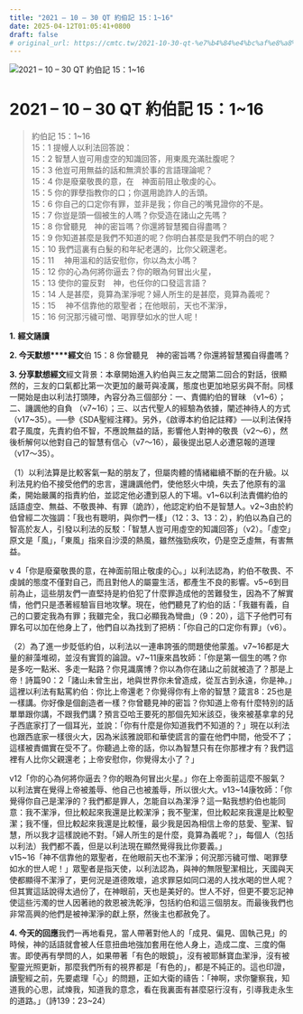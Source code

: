 ```yaml
---
title: "2021 – 10 – 30 QT 約伯記 15：1~16"
date: 2025-04-12T01:05:41+0800
draft: false
# original_url: https://cmtc.tw/2021-10-30-qt-%e7%b4%84%e4%bc%af%e8%a8%98-15%ef%bc%9a116
---
```


![2021 – 10 – 30 QT 約伯記 15：1~16](/images/qt.jpg   "2021 – 10 – 30 QT 約伯記 15：1~16")

# 2021 – 10 – 30 QT 約伯記 15：1~16

> 約伯記 15：1~16  
> 15：1 提幔人以利法回答說：  
> 15：2 智慧人豈可用虛空的知識回答，用東風充滿肚腹呢？  
> 15：3 他豈可用無益的話和無濟於事的言語理論呢？  
> 15：4 你是廢棄敬畏的意，在　神面前阻止敬虔的心。  
> 15：5 你的罪孽指教你的口；你選用詭詐人的舌頭。  
> 15：6 你自己的口定你有罪，並非是我；你自己的嘴見證你的不是。  
> 15：7 你豈是頭一個被生的人嗎？你受造在諸山之先嗎？  
> 15：8 你曾聽見　神的密旨嗎？你還將智慧獨自得盡嗎？  
> 15：9 你知道甚麼是我們不知道的呢？你明白甚麼是我們不明白的呢？  
> 15：10 我們這裏有白髮的和年紀老邁的，比你父親還老。  
> 15：11 　神用溫和的話安慰你，你以為太小嗎？  
> 15：12 你的心為何將你逼去？你的眼為何冒出火星，  
> 15：13 使你的靈反對　神，也任你的口發這言語？  
> 15：14 人是甚麼，竟算為潔淨呢？婦人所生的是甚麼，竟算為義呢？  
> 15：15 　神不信靠他的眾聖者；在他眼前，天也不潔淨，  
> 15：16 何況那污穢可憎、喝罪孽如水的世人呢！

**1.** **經文誦讀**

**2. 今天默想****經文**伯 15：8 你曾聽見　神的密旨嗎？你還將智慧獨自得盡嗎？

**3. 分享默想經文**經文背景：本章開始進入約伯與三友之間第二回合的對話，很顯然的，三友的口氣都比第一次更加的嚴苛與凌厲，態度也更加地惡劣與不耐。同樣一開始是由以利法打頭陣，內容分為三個部分：一、責備約伯的冒昧 （v1~6）；二、譏諷他的自負 （v7~16）；三、以古代聖人的經驗為依據，闡述神待人的方式 （v17~35）。──參《SDA聖經注釋》。另外，《啟導本約伯記註釋》──以利法保持君子風度，先責約伯不智，不應說無益的話，影響他人對神的敬畏（v2～6），然後析解何以他對自己的智慧有信心（v7～16），最後提出惡人必遭惡報的道理（v17～35）。

（1）以利法算是比較客氣一點的朋友了，但屬肉體的情緒繼續不斷的在升級。以利法見約伯不接受他們的忠言，還譏諷他們，使他怒火中燒，失去了他原有的溫柔，開始嚴厲的指責約伯，並認定他必遭到惡人的下場。v1~6以利法責備約伯的話語虛空、無益、不敬畏神、有罪（詭詐），他認定約伯不是智慧人。v2~3由於約伯曾經二次強調：「我也有聰明，與你們一樣」（12：3、13：2），約伯以為自己的智高於友人，引發以利法的反駁：「智慧人豈可用虛空的知識回答」（v2）。「虛空」原文是「風」，「東風」指來自沙漠的熱風，雖然強勁疾吹，仍是空乏虛無，有害無益。

v 4「你是廢棄敬畏的意，在神面前阻止敬虔的心。」以利法認為，約伯不敬畏、不虔誠的態度不僅對自己，而且對他人的屬靈生活，都產生不良的影響。v5~6到目前為止，這些朋友們一直堅持是約伯犯了什麼罪造成他的苦難發生，因為不了解實情，他們只是憑著經驗盲目地攻擊。現在，他們聽見了約伯的話：「我雖有義，自己的口要定我為有罪；我雖完全，我口必顯我為彎曲」（9：20），這下子他們可有罪名可以加在他身上了，他們自以為找到了把柄：「你自己的口定你有罪」（v6）。

（2）為了進一步貶低約伯，以利法以一連串誇張的問題使他蒙羞。v7~16都是大量的辭藻堆砌，並沒有實質的論證。v7~11康來昌牧師：「你是第一個生的嗎？你是多吃一點米、多走一點路？你見識廣博？你以為你在諸山之前就被造了？那是上帝！詩篇90：2「諸山未曾生出，地與世界你未曾造成，從亙古到永遠，你是神。」這裡以利法有點罵約伯：你比上帝還老？你覺得你有上帝的智慧？箴言8：25也是一樣講。你好像是個創造者一樣？你曾聽見神的密旨？你知道上帝有什麼特別的話單單跟你講，不跟我們講？預言亞哈王要死的那個先知米該亞，後來被基拿拿的兒子西底家打了一個耳光，並說：「你有什麼是你知道我們不知道的？」現在以利法也跟西底家一樣很火大，因為米該雅說耶和華使謊言的靈在他們中間，他受不了；這樣被責備實在受不了。你聽過上帝的話，你以為智慧只有在你那裡才有？我們這裡有人比你父親還老；上帝安慰你，你覺得太小了？」

v12「你的心為何將你逼去？你的眼為何冒出火星。」你在上帝面前這麼不服氣？以利法實在覺得上帝被羞辱、他自己也被羞辱，所以很火大。v13~14康牧師：「你覺得你自己是潔淨的？我們都是罪人，怎能自以為潔淨？這一點我想約伯也能同意：我不潔淨，但比較起來我還是比較潔淨；我不聖潔，但比較起來我還是比較聖潔；我不懂，但比較起來我還是比較懂，最少我是因為相信上帝的慈愛、聖潔、智慧，所以我才這樣說祂不對。「婦人所生的是什麼，竟算為義呢？」，每個人（包括以利法）我們都不義，但是以利法現在顯然覺得我比你要義。」  
v15~16「神不信靠他的眾聖者，在他眼前天也不潔淨；何況那污穢可憎、喝罪孽如水的世人呢！」眾聖者是指天使，以利法認為，與神的無限聖潔相比，天國與天使都顯得不潔淨了，更何況是道德敗壞，追求罪惡如同口渴的人找水喝的世人呢？但其實這話說得太過份了，在神眼前，天也是美好的。世人不好，但更不要忘記神使這些污濁的世人因著祂的救恩被洗乾淨，包括約伯和這三個朋友。而最後我們也非常高興的他們是被神潔淨的獻上祭，然後主也都赦免了。

**4. 今天的回應**我們一再地看見，當人帶著對他人的「成見、偏見、固執己見」的時候，神的話語就會被人任意扭曲地強加套用在他人身上，造成二度、三度的傷害。即使再有學問的人，如果帶著「有色的眼鏡」，沒有被耶穌寶血潔淨，沒有被聖靈光照更新，那麼我們所有的視界都是「有色的」，都是不純正的。這也印證，讀聖經之前，先要處理「心」的問題，正如大衛的禱告：「神啊，求你鑒察我，知道我的心思，試煉我，知道我的意念，看在我裏面有甚麼惡行沒有，引導我走永生的道路。」（詩139：23~24）